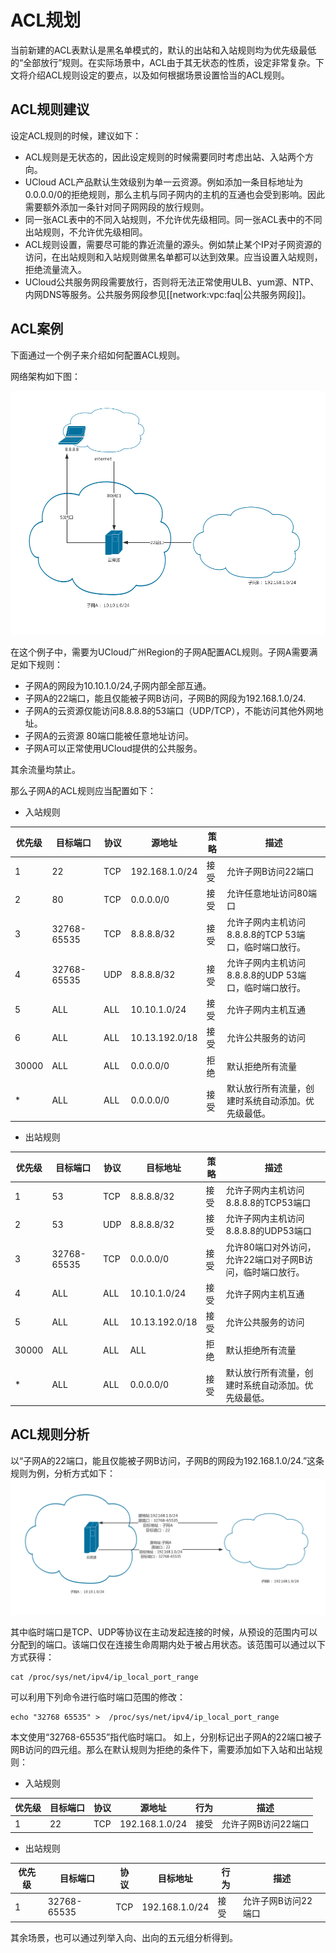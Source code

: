 # ACL规划



当前新建的ACL表默认是黑名单模式的，默认的出站和入站规则均为优先级最低的“全部放行”规则。在实际场景中，ACL由于其无状态的性质，设定非常复杂。下文将介绍ACL规则设定的要点，以及如何根据场景设置恰当的ACL规则。

## ACL规则建议

设定ACL规则的时候，建议如下：
  * ACL规则是无状态的，因此设定规则的时候需要同时考虑出站、入站两个方向。
  * UCloud ACL产品默认生效级别为单一云资源。例如添加一条目标地址为0.0.0.0/0的拒绝规则，那么主机与同子网内的主机的互通也会受到影响。因此需要额外添加一条针对同子网网段的放行规则。
  * 同一张ACL表中的不同入站规则，不允许优先级相同。同一张ACL表中的不同出站规则，不允许优先级相同。
  * ACL规则设置，需要尽可能的靠近流量的源头。例如禁止某个IP对子网资源的访问，在出站规则和入站规则做黑名单都可以达到效果。应当设置入站规则，拒绝流量流入。
  * UCloud公共服务网段需要放行，否则将无法正常使用ULB、yum源、NTP、内网DNS等服务。公共服务网段参见[[network:vpc:faq|公共服务网段]]。


## ACL案例

下面通过一个例子来介绍如何配置ACL规则。

网络架构如下图：

![](/images/configurationguide/未命名文件_5_.png)

在这个例子中，需要为UCloud广州Region的子网A配置ACL规则。子网A需要满足如下规则：
  * 子网A的网段为10.10.1.0/24,子网内部全部互通。
  * 子网A的22端口，能且仅能被子网B访问，子网B的网段为192.168.1.0/24.
  * 子网A的云资源仅能访问8.8.8.8的53端口（UDP/TCP），不能访问其他外网地址。
  * 子网A的云资源 80端口能被任意地址访问。
  * 子网A可以正常使用UCloud提供的公共服务。

其余流量均禁止。

那么子网A的ACL规则应当配置如下：

  * 入站规则

| 优先级   | 目标端口        | 协议  | 源地址            | 策略 | 描述                                |
| ----- | ----------- | --- | -------------- | -- | --------------------------------- |
| 1     | 22          | TCP | 192.168.1.0/24 | 接受 | 允许子网B访问22端口                       |
| 2     | 80          | TCP | 0.0.0.0/0      | 接受 | 允许任意地址访问80端口                      |
| 3     | 32768-65535 | TCP | 8.8.8.8/32     | 接受 | 允许子网内主机访问8.8.8.8的TCP 53端口，临时端口放行。 |
| 4     | 32768-65535 | UDP | 8.8.8.8/32     | 接受 | 允许子网内主机访问8.8.8.8的UDP 53端口，临时端口放行。 |
| 5     | ALL         | ALL | 10.10.1.0/24   | 接受 | 允许子网内主机互通                         |
| 6     | ALL         | ALL | 10.13.192.0/18 | 接受 | 允许公共服务的访问                         |
| 30000 | ALL         | ALL | 0.0.0.0/0      | 拒绝 | 默认拒绝所有流量                          |
| \*    | ALL         | ALL | 0.0.0.0/0      | 接受 | 默认放行所有流量，创建时系统自动添加。优先级最低。         |

  * 出站规则

| 优先级   | 目标端口        | 协议  | 目标地址           | 策略 | 描述                              |
| ----- | ----------- | --- | -------------- | -- | ------------------------------- |
| 1     | 53          | TCP | 8.8.8.8/32     | 接受 | 允许子网内主机访问8.8.8.8的TCP53端口        |
| 2     | 53          | UDP | 8.8.8.8/32     | 接受 | 允许子网内主机访问8.8.8.8的UDP53端口        |
| 3     | 32768-65535 | TCP | 0.0.0.0/0      | 接受 | 允许80端口对外访问，允许22端口对子网B访问，临时端口放行。 |
| 4     | ALL         | ALL | 10.10.1.0/24   | 接受 | 允许子网内主机互通                       |
| 5     | ALL         | ALL | 10.13.192.0/18 | 接受 | 允许公共服务的访问                       |
| 30000 | ALL         | ALL | ALL            | 拒绝 | 默认拒绝所有流量                        |
| \*    | ALL         | ALL | 0.0.0.0/0      | 接受 | 默认放行所有流量，创建时系统自动添加。优先级最低。       |

## ACL规则分析

以“子网A的22端口，能且仅能被子网B访问，子网B的网段为192.168.1.0/24.”这条规则为例，分析方式如下：
![](/images/configurationguide/sdngw_ecmp_6_.png)

其中临时端口是TCP、UDP等协议在主动发起连接的时候，从预设的范围内可以分配到的端口。该端口仅在连接生命周期内处于被占用状态。该范围可以通过以下方式获得：

    cat /proc/sys/net/ipv4/ip_local_port_range

可以利用下列命令进行临时端口范围的修改：

    echo "32768 65535" >  /proc/sys/net/ipv4/ip_local_port_range

本文使用“32768-65535”指代临时端口。
如上，分别标记出子网A的22端口被子网B访问的四元组。那么在默认规则为拒绝的条件下，需要添加如下入站和出站规则：


  * 入站规则

| 优先级 | 目标端口 | 协议  | 源地址            | 行为 | 描述          |
| --- | ---- | --- | -------------- | -- | ----------- |
| 1   | 22   | TCP | 192.168.1.0/24 | 接受 | 允许子网B访问22端口 |


  * 出站规则

| 优先级 | 目标端口        | 协议  | 目标地址           | 行为 | 描述          |
| --- | ----------- | --- | -------------- | -- | ----------- |
| 1   | 32768-65535 | TCP | 192.168.1.0/24 | 接受 | 允许子网B访问22端口 |

其余场景，也可以通过列举入向、出向的五元组分析得到。
